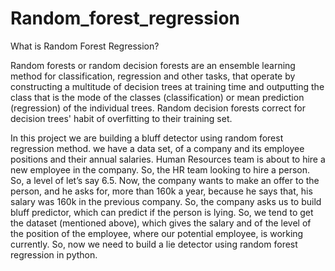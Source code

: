 # Random_forest_regression

What is Random Forest Regression?

Random forests or random decision forests are an ensemble learning method for classification, 
regression and other tasks, that operate by constructing a multitude of decision trees at training time and outputting 
the class that is the mode of the classes (classification) or mean prediction (regression) of the individual trees. 
Random decision forests correct for decision trees' habit of overfitting to their training set.

In this project we are building a bluff detector using random forest regression method.
we have a data set, of a company and its employee positions and their annual salaries. 
Human Resources team is about to hire a new employee in the company. 
So, the HR team looking to hire a person. So, a level of let’s say 6.5. Now, the company wants to make an offer to the person, and 
he asks for, more than 160k a year, because he says that, his salary was 160k in the previous company. So, the company asks us to build 
bluff predictor, which can predict if the person is lying. So, we tend to get the dataset (mentioned above), which gives the salary and 
of the level of the position of the employee, where our potential employee, is working currently. So, now we need to build a lie detector 
using random forest regression in python.
